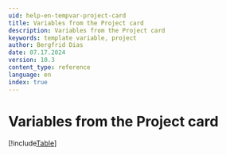 ```yaml
---
uid: help-en-tempvar-project-card
title: Variables from the Project card
description: Variables from the Project card
keywords: template variable, project
author: Bergfrid Dias
date: 07.17.2024
version: 10.3
content_type: reference
language: en
index: true
---
```


# Variables from the Project card

[!include[Table](../../../../../common/includes/variable/table-project.md)]
